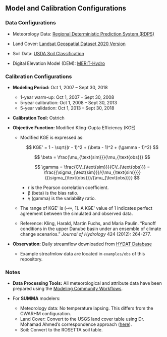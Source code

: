 ## Model and Calibration Configurations

### Data Configurations

- Meteorology Data: [Regional Deterministic Prediction System (RDPS)](https://github.com/kasra-keshavarz/datatool/tree/main/scripts/eccc-rdrs) 
  
- Land Cover: [Landsat Geospatial Dataset 2020 Version](https://github.com/kasra-keshavarz/gistool/tree/main/landsat)
  
- Soil Data: [USDA Soil Classification](https://hydroshare.org/resource/1361509511e44adfba814f6950c6e742/)  

- Digital Elevation Model (DEM): [MERIT-Hydro](https://doi.org/10.1029/2019WR024873)

### Calibration Configurations

- **Modeling Period:** Oct 1, 2007 – Sept 30, 2018  
  - 1-year warm-up: Oct 1, 2007 – Sept 30, 2008
  - 5-year calibration: Oct 1, 2008 – Sept 30, 2013
  - 5-year validation: Oct 1, 2013 – Sept 30, 2018

- **Calibration Tool:** Ostrich

- **Objective Function:** Modified Kling-Gupta Efficiency (KGE)
  - Modified KGE is expressed as:

    $$
    KGE' = 1 - \sqrt{(r - 1)^2 + (\beta - 1)^2 + (\gamma - 1)^2}
    $$

    $$
    \beta = \frac{\mu_{\text{sim}}}{\mu_{\text{obs}}}
    $$

    $$
    \gamma = \frac{CV_{\text{sim}}}{CV_{\text{obs}}} = \frac{{\sigma_{\text{sim}}}/{\mu_{\text{sim}}}}{{\sigma_{\text{obs}}}/{\mu_{\text{obs}}}}
    $$

    - r is the Pearson correlation coefficient.
    - β (beta) is the bias ratio.
    - γ (gamma) is the variability ratio.

  - The range of KGE' is \(-∞, 1]\. A KGE' value of 1 indicates perfect agreement between the simulated and observed data.

  - Reference: Kling, Harald, Martin Fuchs, and Maria Paulin. “Runoff conditions in the upper Danube basin under an ensemble of climate change scenarios.” *Journal of Hydrology* 424 (2012): 264-277.

- **Observation:** Daily streamflow downloaded from [HYDAT Database](https://wateroffice.ec.gc.ca/mainmenu/historical_data_index_e.html)
  - Example streafmlow data are located in `examples/obs` of this repository.
  
### Notes
 
- **Data Processing Tools:** All meteorological and attribute data have been prepared using the [Modeling Community Workflows](https://github.com/kasra-keshavarz/community-modelling-workflow-training.git). 
   
- For **SUMMA** modelers: 
  - Meteorology data: No temperature lapsing. This differs from the CWARHM configuration.
  - Land Cover: Convert to the USGS land cover table using Dr. Mohamad Ahmed’s correspondence approach ([here](https://github.com/MIsmlAhmed/MAF/blob/main/03_model_specific_component/03_summa/write_summa_files.ipynb)).
  - Soil: Convert to the ROSETTA soil table.
